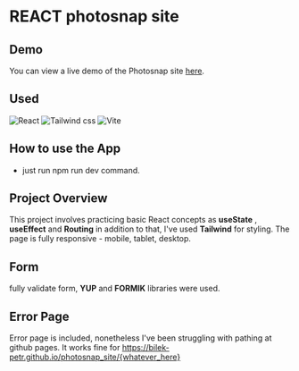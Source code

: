 # REACT photosnap site 
## Demo

You can view a live demo of the Photosnap site [here](https://bilek-petr.github.io/photosnap_site/).

## Used
<p align="left">
  <img src="https://img.icons8.com/?size=48&id=NfbyHexzVEDk&format=png&color=000000" alt="React"/>
  <img src="https://img.icons8.com/?size=48&id=4PiNHtUJVbLs&format=png&color=000000" alt="Tailwind css"/>
  <img src="https://img.icons8.com/?size=48&id=dJjTWMogzFzg&format=png" alt="Vite"/>
</p>

## How to use the App
- just run npm run dev command.

## Project Overview
This project involves practicing basic React concepts as **useState** , **useEffect** and **Routing** in addition to that, I've used **Tailwind** for styling. The page is fully responsive - mobile, tablet, desktop.

## Form
fully validate form, **YUP** and **FORMIK** libraries were used.


## Error Page
Error page is included, nonetheless I've been struggling with pathing at github pages.
It works fine for https://bilek-petr.github.io/photosnap_site/{whatever_here}

